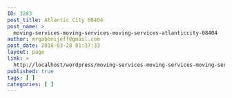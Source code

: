 ```yaml
---
ID: 3283
post_title: Atlantic City 08404
post_name: >
  moving-services-moving-services-moving-services-atlanticcity-08404
author: mrgabonijeff@gmail.com
post_date: 2018-03-28 01:37:33
layout: page
link: >
  http://localhost/wordpress/moving-services-moving-services-moving-services-atlanticcity-08404/
published: true
tags: [ ]
categories: [ ]
---
```

